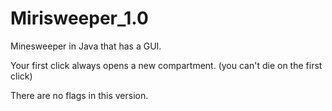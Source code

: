# Mirisweeper_1.0
Minesweeper in Java that has a GUI.

Your first click always opens a new compartment. (you can't die on the first click)

There are no flags in this version.
